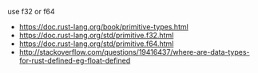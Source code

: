 use f32 or f64

- https://doc.rust-lang.org/book/primitive-types.html
- https://doc.rust-lang.org/std/primitive.f32.html
- https://doc.rust-lang.org/std/primitive.f64.html
- http://stackoverflow.com/questions/19416437/where-are-data-types-for-rust-defined-eg-float-defined
